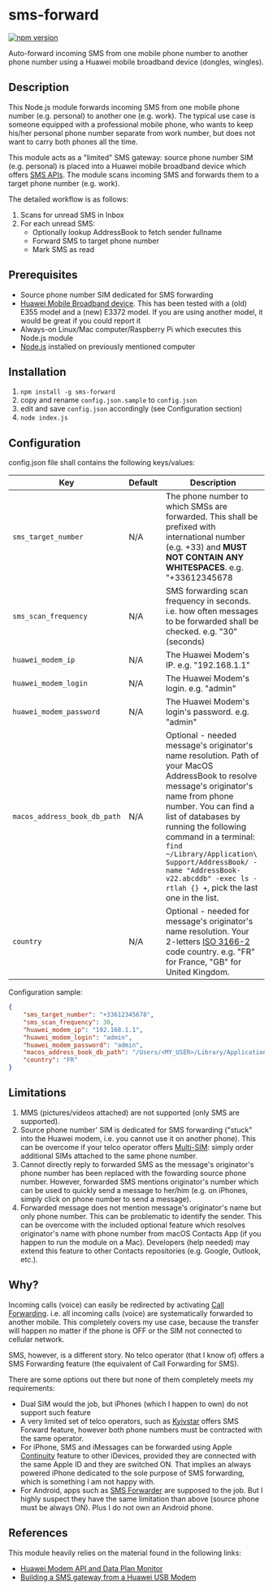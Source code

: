 # sms-forward

[![npm version](https://img.shields.io/npm/v/sms-forward.svg)](https://www.npmjs.com/package/sms-forward)

Auto-forward incoming SMS from one mobile phone number to another phone number using a Huawei mobile broadband device (dongles, wingles).

## Description

This Node.js module forwards incoming SMS from one mobile phone number (e.g. personal) to another one (e.g. work).
The typical use case is someone equipped with a professional mobile phone, who wants to keep his/her personal phone number separate from work number, 
but does not want to carry both phones all the time.

This module acts as a "limited" SMS gateway: source phone number SIM (e.g. personal) is placed into a Huawei mobile broadband device which offers
[SMS APIs](https://www.mrt-prodz.com/blog/view/2015/05/huawei-modem-api-and-data-plan-monitor).
The module scans incoming SMS and forwards them to a target phone number (e.g. work).

The detailed workflow is as follows:
1. Scans for unread SMS in Inbox
2. For each unread SMS:
   * Optionally lookup AddressBook to fetch sender fullname
   * Forward SMS to target phone number
   * Mark SMS as read

## Prerequisites

* Source phone number SIM dedicated for SMS forwarding
* [Huawei Mobile Broadband device](http://consumer.huawei.com/en/?type=mobile-broadband). This has been tested with a (old) E355 model and a (new) E3372 model.
If you are using another model, it would be great if you could report it
* Always-on Linux/Mac computer/Raspberry Pi which executes this Node.js module
* [Node.js](https://nodejs.org) installed on previously mentioned computer

## Installation

1. `npm install -g sms-forward`
2. copy and rename `config.json.sample` to `config.json`
3. edit and save `config.json` accordingly (see Configuration section)
4. `node index.js`

## Configuration

config.json file shall contains the following keys/values:

| Key | Default | Description |
| --- | --- | --- |
| `sms_target_number` | N/A | The phone number to which SMSs are forwarded. This shall be prefixed with international number (e.g. +33) and **MUST NOT CONTAIN ANY WHITESPACES**. e.g. "+33612345678|
| `sms_scan_frequency` | N/A | SMS forwarding scan frequency in seconds. i.e. how often messages to be forwarded shall be checked. e.g. "30" (seconds) |
| `huawei_modem_ip` | N/A | The Huawei Modem's IP. e.g. "192.168.1.1"|
| `huawei_modem_login` | N/A | The Huawei Modem's login. e.g. "admin"|
| `huawei_modem_password` | N/A | The Huawei Modem's login's password. e.g. "admin"|
| `macos_address_book_db_path` | N/A | Optional - needed message's originator's name resolution. Path of your MacOS AddressBook to resolve message's originator's name from phone number. You can find a list of databases by running the following command in a terminal: `find ~/Library/Application\ Support/AddressBook/ -name "AddressBook-v22.abcddb" -exec ls -rtlah {} +`, pick the last one in the list.|
| `country` | N/A | Optional - needed for message's originator's name resolution. Your 2-letters [ISO 3166-2](https://en.wikipedia.org/wiki/ISO_3166-2) code country. e.g. "FR" for France, "GB" for United Kingdom.


Configuration sample:

```json
{
	"sms_target_number": "+33612345678",
	"sms_scan_frequency": 30,
	"huawei_modem_ip": "192.168.1.1",
	"huawei_modem_login": "admin",
	"huawei_modem_password": "admin",
	"macos_address_book_db_path": "/Users/<MY_USER>/Library/Application Support/AddressBook//Sources/DE540B1E-A3CF-4655-B1F6-6DDC0B42CD5F/AddressBook-v22.abcddb",
	"country": "FR"
}
```

## Limitations

1. MMS (pictures/videos attached) are not supported (only SMS are supported).
2. Source phone number' SIM is dedicated for SMS forwarding ("stuck" into the Huawei modem, i.e. you cannot use it on another phone).
This can be overcome if your telco operator offers [Multi-SIM](https://en.wikipedia.org/wiki/Multi-SIM_card): simply order additional SIMs attached to the same phone number.
4. Cannot directly reply to forwarded SMS as the message's originator's phone number has been replaced with the fowarding source phone number.
However, forwarded SMS mentions originator's number which can be used to quickly send a message to her/him (e.g. on iPhones, simply click on phone number to send a message).
4. Forwarded message does not mention message's originator's name but only phone number. This can be problematic to identify the sender.
This can be overcome with the included optional feature which resolves originator's name with phone number from macOS Contacts App (if you happen to run the module on a Mac).
Developers (help needed) may extend this feature to other Contacts repositories (e.g. Google, Outlook, etc.).


## Why?

Incoming calls (voice) can easily be redirected by activating [Call Forwarding](https://en.wikipedia.org/wiki/Call_forwarding).
i.e. all incoming calls (voice) are systematically forwarded to another mobile. This completely covers my use case, because the transfer will happen
no matter if the phone is OFF or the SIM not connected to cellular network.

SMS, however, is a different story. No telco operator (that I know of) offers a SMS Forwarding feature (the equivalent of Call Forwarding for SMS).

There are some options out there but none of them completely meets my requirements:
* Dual SIM would the job, but iPhones (which I happen to own) do not support such feature
* A very limited set of telco operators, such as [Kyivstar](http://www.pay.kyivstar.ua/en/kr-620/mm/services/services_archive/sms-forward/) offers SMS Forward feature, however both phone numbers must be contracted with the same operator.
* For iPhone, SMS and iMessages can be forwarded using Apple [Continuity](https://support.apple.com/en-us/HT204681) feature to other iDevices, provided they are connected with the same Apple ID and they are switched ON.
That implies an always powered iPhone dedicated to the sole purpose of SMS forwarding, which is something I am not happy with.
* For Android, apps such as [SMS Forwarder](https://play.google.com/store/apps/details?id=org.yas.freeSmsForwarder) are supposed to the job. But I highly suspect they have the same limitation than above (source phone
must be always ON). Plus I do not own an Android phone.

## References

This module heavily relies on the material found in the following links:
* [Huawei Modem API and Data Plan Monitor](https://www.mrt-prodz.com/blog/view/2015/05/huawei-modem-api-and-data-plan-monitor)
* [Building a SMS gateway from a Huawei USB Modem](https://etherarp.net/building-a-sms-gateway-from-a-huawei-usb-modem/)
